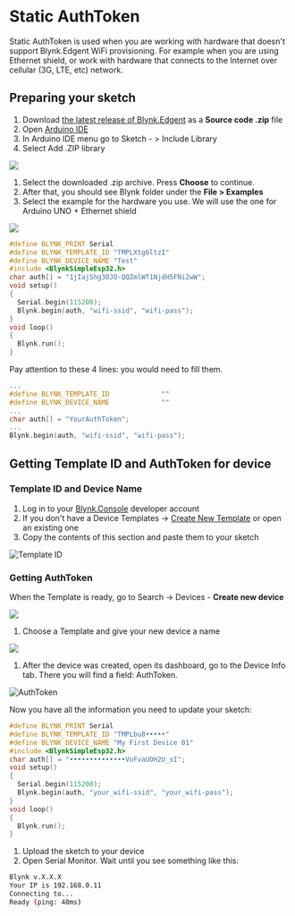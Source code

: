 # Static AuthToken

Static AuthToken is used when you are working with hardware that doesn't support Blynk.Edgent WiFi provisioning. For example when you are using Ethernet shield, or work with hardware that connects to the Internet over cellular \(3G, LTE, etc\) network.

## Preparing your sketch

1. Download [the latest release of Blynk.Edgent](https://github.com/blynkkk/blynk-library/releases/tag/v1.0.0-beta.3) as a **Source code .zip** file
2. Open [Arduino IDE](https://www.arduino.cc/en/guide/windows)
3. In Arduino IDE menu go to Sketch - &gt; Include Library 
4. Select Add .ZIP library

![](https://lh3.googleusercontent.com/i3hKUqAHHOLARrcHd0QaKKhVXjs2BAzFFgonSnaA2JyLWwO5aj7yM8Z0K7QwTpW_sU17pJTyBAx0hLjHPOGceIjdCJhUjYdjukK0sjQTE0EX_xBV3UPpjzWHVvPqhkB2neYdVhkm)

1. Select the downloaded .zip archive. Press **Choose** to continue.  
2. After that, you should see Blynk folder under the **File &gt; Examples**
3. Select the example for the hardware you use. We will use the one for Arduino UNO + Ethernet shield

![](https://lh3.googleusercontent.com/WfHrWEDwJZ-mzHNcy1UVE1nwHDCAODrMkVehACEgsZYc4pS54L4o99Qel706TSEYPqUqNayc8Ur8pM6DCECYFH1hivgwC2O-KHSZgANz4yTkVV99JR-N4-8B2NDCoZXm3GlXm7eD)

```cpp
#define BLYNK_PRINT Serial
#define BLYNK_TEMPLATE_ID "TMPLXtg6ltzI"
#define BLYNK_DEVICE_NAME "Test"
#include <BlynkSimpleEsp32.h>
char auth[] = "1jIajShg30JO-QQZmlWf1NjdH5FNi2wW";
void setup()
{
  Serial.begin(115200);
  Blynk.begin(auth, "wifi-ssid", "wifi-pass");
}
void loop()
{
  Blynk.run();
}
```

Pay attention to these 4 lines: you would need to fill them.

```cpp
...
#define BLYNK_TEMPLATE_ID             ""
#define BLYNK_DEVICE_NAME             ""
...
char auth[] = "YourAuthToken";
...
Blynk.begin(auth, "wifi-ssid", "wifi-pass");
```

## Getting Template ID and AuthToken for device

### Template ID and Device Name

1. Log in to your [Blynk.Console](https://blynk.cloud/) developer account
2. If you don't have a  Device Templates -&gt; [Create New Template](../template-quick-setup/#create-a-template) or open an existing one
3. Copy the contents of this section and paste them to your sketch

![Template ID](https://user-images.githubusercontent.com/72824404/119491140-4234c300-bd66-11eb-80f4-324f2d06bfa0.png)

### Getting AuthToken

When the Template is ready, go to Search -&gt; Devices - **Create new device**

![](https://user-images.githubusercontent.com/72824404/119494118-9db48000-bd69-11eb-952c-297c0b7627f8.png)

1. Choose a Template and give your new device a name

![](https://user-images.githubusercontent.com/72824404/119496316-0c92d880-bd6c-11eb-9276-9ce033ef38c2.png)

1. After the device was created, open its dashboard, go to the Device Info tab. There you will find a field: AuthToken.

![AuthToken](https://user-images.githubusercontent.com/72824404/119501175-4adec680-bd71-11eb-804f-75438981169a.png)

Now you have all the information you need to update your sketch:

```cpp
#define BLYNK_PRINT Serial
#define BLYNK_TEMPLATE_ID "TMPLbu8•••••"
#define BLYNK_DEVICE_NAME "My First Device 01"
#include <BlynkSimpleEsp32.h>
char auth[] = "••••••••••••••VoFvaUOH2U_sI";
void setup()
{
  Serial.begin(115200);
  Blynk.begin(auth, "your_wifi-ssid", "your_wifi-pass");
}
void loop()
{
  Blynk.run();
}
```

1. Upload the sketch to your device
2. Open Serial Monitor. Wait until you see something like this:

```bash
Blynk v.X.X.X
Your IP is 192.168.0.11
Connecting to...
Ready (ping: 40ms)
```

